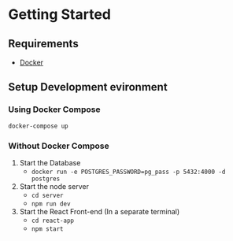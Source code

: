 # Getting Started

## Requirements

- [Docker](https://www.docker.com/get-started)

## Setup Development evironment

### Using Docker Compose

`docker-compose up`

### Without Docker Compose

1. Start the Database
   - `docker run -e POSTGRES_PASSWORD=pg_pass -p 5432:4000 -d postgres`
2. Start the node server
   - `cd server`
   - `npm run dev`
3. Start the React Front-end (In a separate terminal)
   - `cd react-app`
   - `npm start`
